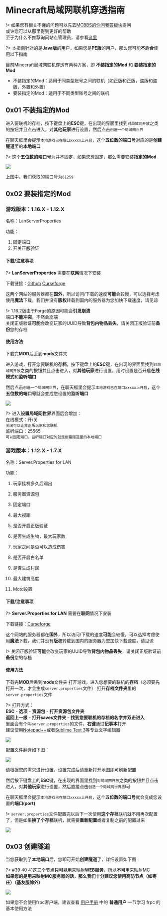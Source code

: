 # Minecraft局域网联机穿透指南

!> 如果您有相关不懂的问题可以先去[MCBBS的你问我答板块](https://www.mcbbs.net/forum-multiqanda-1.html)提问  
或许您可以从那里得到更好的帮助  
至于为什么不推荐询问站点管理员，请参看[这里](/faq#为什么你们客服态度这么差)

?> 本指南针对的是**Java版**的用户，如果您是**PE版**的用户，那么您可能**不适合**使用以下指南

目前Minecraft局域网联机穿透有两种方案，即 **不装指定的Mod** 和 **要装指定的Mod**

- 不装指定的Mod：适用于同类型账号之间的联机（如正版和正版，盗版和盗版，外置和外置）
- 要装指定的Mod：适用于不同类型账号之间的联机

## 0x01 不装指定的Mod

进入要联机的存档，按下键盘上的**ESC**键，在出现的界面里找到`对局域网开放`之类的按钮并且点击进入，对**其他玩家**进行设置，然后点击`创造一个局域网世界`

在聊天框里会提示`本地游戏已在端口xxxxx上开启`，这个**五位数的端口号**对应的是**创建隧道**里的**本地端口**

?> 这个**五位数的端口号**为并不固定，如果您想固定，那么需要安装**指定的Mod**

![](./_images/mc-1.png)

上图中，我们获取的端口号为`61259`

## 0x02 要装指定的Mod

### 游戏版本：1.16.X - 1.12.X

名称：LanServerProperties

功能：

1. 固定端口
2. 开关正版验证
#### 下载/注意事项

?> **LanServerProperties** 需要在**联网**情况下安装

下载链接：[Github](https://github.com/rikka0w0/LanServerProperties)   [Curseforge](https://www.curseforge.com/minecraft/mc-mods/lan-server-properties/files/all) 

这两个网站的服务器都在**国外**，所以访问/下载的速度**可能**会较慢，可以选择考虑使用**魔法**下载，我们并没有**版权**转载到国内的服务器为您加快下载速度，请见谅

!> 1.16.2版由于Forge的原因可能会**引发崩溃**  
端口**不能冲突**，不然会崩端  
关闭正版验证**可能**会改变玩家的UUID导致**背包内物品丢失**，请关闭正版验证前**备份**您的存档

#### 使用方法

下载完**MOD**后丢到**mods**文件夹

进入游戏，打开您要联机的**存档**，按下键盘上的**ESC**键，在出现的界面里找到`对局域网开放`之类的按钮并且点击进入，对**其他玩家**进行设置，用时设置是否开启**在线模式**和**监听端口**

然后点击`创造一个局域网世界`，在聊天框里会提示`本地游戏已在端口xxxxx上开启`，这个**五位数的端口号**就会变成您设置的**监听端口**

![](./_images/mc-2.png)

?> 进入**设置局域网世界**界面后会增加：  
在线模式：开/关  
`关闭可以让非正版玩家和您联机`  
监听端口：25565  
`可以固定端口，监听端口对应的就是创建隧道里的本地端口`

### 游戏版本：1.12.X - 1.7.X

名称：Server.Properties for LAN

功能：

1. 玩家挂机多久后踢出

2. 服务器资源包

3. 固定端口

4. 最大视距

5. 是否开启正版验证

6. 是否生成生物，最大玩家数

7. 玩家之间是否可以造成伤害

8. 是否开启白名单

9. 是否生成村民

10. 最大建筑高度

11. Motd设置

#### 下载/注意事项

?> **Server.Properties for LAN** 需要在**联网**情况下安装

下载链接：[Curseforge](https://www.curseforge.com/minecraft/mc-mods/server-properties-for-lan/files/all)

这个网站的服务器都在**国外**，所以访问/下载的速度**可能**会较慢，可以选择考虑使用**魔法**下载，我们并没有**版权**转载到国内的服务器为您加快下载速度，请见谅

!> 关闭正版验证**可能**会改变玩家的UUID导致**背包内物品丢失**，请关闭正版验证前**备份**您的存档

#### 使用方法

下载完**MOD**后丢到**mods**文件夹
打开游戏，进入您想要的联机的**存档**（必须要先打开一次，才会生成`server.properties`文件）
打开**存档文件夹**里的`server.properties`文件

?> 打开方式：  
**ESC** - **选项** - **资源包** - **打开资源包文件夹**  
**返回上一级** - **打开saves文件夹** - **找到您要联机的存档的名字并双击进入**  
里面会有个叫`server.properties`的文件，**右键**通过**记事本**打开  
建议使用[Notepad++](https://notepad-plus-plus.org/)或者[Sublime Text 3](http://www.sublimetext.com/)等专业文字编辑器

![](./_images/mc-3.png)

配置文件翻译如下图：

![](./_images/mc-4.png)

请根据您的需求进行设置，设置完成后请重新打开地图即可刷新配置

然后按下键盘上的**ESC**键，在出现的界面里找到`对局域网开放`之类的按钮并且点击进入，对**其他玩家**进行设置，然后直接点击`创造一个局域网世界`即可

在聊天框里会提示`本地游戏已在端口xxxxx上开启`，这个**五位数的端口号**就会变成您设置的**端口(port)**

!> `server.properties`文件配置完以后下一次使用**这个存档**联机就不用再次配置了，但是如果**换了个存档**联机，就需要**重新配置**或者复制之前的配置过来

![](./_images/mc-5.png)

## 0x03 创建隧道

当您获取到了**本地端口**后，您即可开始**创建隧道**了，详细设置如下图

?> #39 40 41这三个节点**只可以**用来映射**WEB服务**，所以**不可**用来映射MC  
**如果您的是用来映射MC服务器的话，那么我们十分建议您使用高防节点（如枣庄）（基友服除外）**

![](./_images/mc-6.png)

如果您不会使用frpc客户端，建议查看 [用户手册](/frpc/manual#普通用户) 中的 **普通用户** 一节学习 frpc 的基本使用方法
